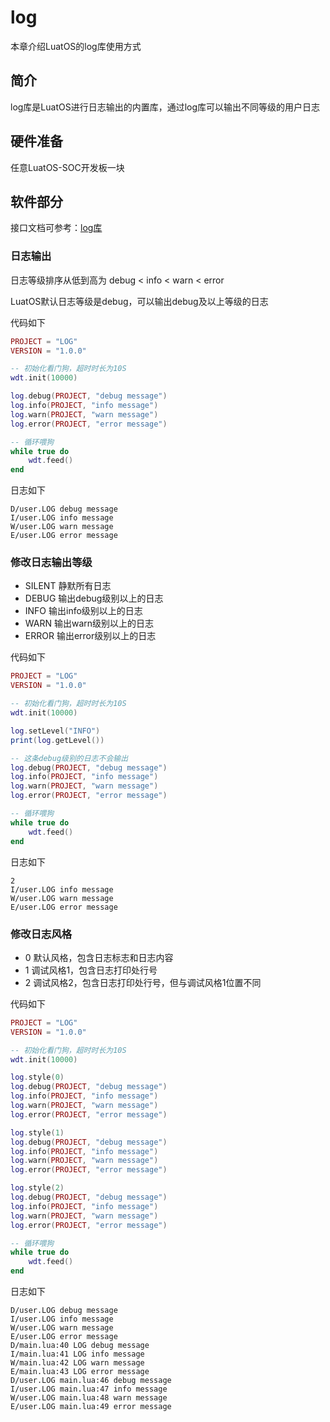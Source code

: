 # log

本章介绍LuatOS的log库使用方式

## 简介

log库是LuatOS进行日志输出的内置库，通过log库可以输出不同等级的用户日志

## 硬件准备

任意LuatOS-SOC开发板一块

## 软件部分

接口文档可参考：[log库](https://wiki.luatos.com/api/log.html)

### 日志输出

日志等级排序从低到高为 debug < info < warn < error

LuatOS默认日志等级是debug，可以输出debug及以上等级的日志

代码如下

```lua
PROJECT = "LOG"
VERSION = "1.0.0"

-- 初始化看门狗，超时时长为10S
wdt.init(10000)

log.debug(PROJECT, "debug message")
log.info(PROJECT, "info message")
log.warn(PROJECT, "warn message")
log.error(PROJECT, "error message")

-- 循环喂狗
while true do
    wdt.feed()
end
```

日志如下

```log
D/user.LOG debug message
I/user.LOG info message
W/user.LOG warn message
E/user.LOG error message
```

### 修改日志输出等级

+ SILENT  静默所有日志
+ DEBUG   输出debug级别以上的日志
+ INFO    输出info级别以上的日志
+ WARN    输出warn级别以上的日志
+ ERROR   输出error级别以上的日志

代码如下

```lua
PROJECT = "LOG"
VERSION = "1.0.0"

-- 初始化看门狗，超时时长为10S
wdt.init(10000)

log.setLevel("INFO")
print(log.getLevel())

-- 这条debug级别的日志不会输出
log.debug(PROJECT, "debug message")
log.info(PROJECT, "info message")
log.warn(PROJECT, "warn message")
log.error(PROJECT, "error message")

-- 循环喂狗
while true do
    wdt.feed()
end
```

日志如下

```log
2
I/user.LOG info message
W/user.LOG warn message
E/user.LOG error message
```

### 修改日志风格

+ 0 默认风格，包含日志标志和日志内容
+ 1 调试风格1，包含日志打印处行号
+ 2 调试风格2，包含日志打印处行号，但与调试风格1位置不同

代码如下

```lua
PROJECT = "LOG"
VERSION = "1.0.0"

-- 初始化看门狗，超时时长为10S
wdt.init(10000)

log.style(0)
log.debug(PROJECT, "debug message")
log.info(PROJECT, "info message")
log.warn(PROJECT, "warn message")
log.error(PROJECT, "error message")

log.style(1)
log.debug(PROJECT, "debug message")
log.info(PROJECT, "info message")
log.warn(PROJECT, "warn message")
log.error(PROJECT, "error message")

log.style(2)
log.debug(PROJECT, "debug message")
log.info(PROJECT, "info message")
log.warn(PROJECT, "warn message")
log.error(PROJECT, "error message")

-- 循环喂狗
while true do
    wdt.feed()
end
```

日志如下

```log
D/user.LOG debug message
I/user.LOG info message
W/user.LOG warn message
E/user.LOG error message
D/main.lua:40 LOG debug message
I/main.lua:41 LOG info message
W/main.lua:42 LOG warn message
E/main.lua:43 LOG error message
D/user.LOG main.lua:46 debug message
I/user.LOG main.lua:47 info message
W/user.LOG main.lua:48 warn message
E/user.LOG main.lua:49 error message
```
